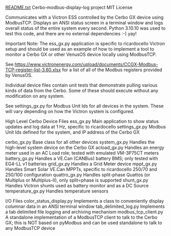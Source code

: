 [README.txt](https://github.com/user-attachments/files/21742414/README.txt)
Cerbo-modbus-display-log project
MIT License

Communicates with a Victron ESS controlled by the Cerbo GX device using ModbusTCP.
Displays an ANSI status screen in a terminal window and logs overall status of the entire system every second.
Python 3.10.10 was used to test this code, and there are no external dependencies :-) yay!

Important Note: The ess_gx.py application is specific to ricardocello Victron setup and should be used as an example
of how to implement a tool to monitor a Cerbo GX or other VenusOS device locally using ModbusTCP.

See https://www.victronenergy.com/upload/documents/CCGX-Modbus-TCP-register-list-3.60.xlsx for a list
of all of the Modbus registers provided by VenusOS.

Individual device files contain unit tests that demonstrate pulling various kinds of data from the Cerbo.
Some of these should execute without any modification on any system.

See settings_gx.py for Modbus Unit Ids for all devices in the system. These will vary depending on
how the Victron system is configured.

High Level Cerbo Device Files 
ess_gx.py        Main application to show status updates and log data at 1 Hz, specific to ricardocello
settings_gx.py   Modbus Unit Ids defined for the system, and IP address of the Cerbo GX

cerbo_gx.py        Base class for all other devices
system_gx.py       Handles the high-level system device on the Cerbo GX
acload_gx.py       Handles an energy meter used in an AC Load role; tested with emulated VM-3P75CT meters
battery_gx.py      Handles a VE.Can (CANBus) battery BMS; only tested with EG4-LL v1 batteries
grid_gx.py         Handles a Grid Meter device
mppt_gx.py         Handles Smart Solar VE.Can MPPTs, specific to ricardocello 250/70 and 250/100 configuration
quattro_gx.py      Handles split-phase Quattos (or Multiplus or Multiplus-II), only split=phase is supported
shunt_gx.py        Handles Victron shunts used as battery monitor and as a DC Source
temperature_gx.py  Handles temperature sensors

I/O Files
color_status_display.py   Implements a class to conveniently display columnar data in an ANSI terminal window
tab_delimited_log.py      Implements a tab delimited file logging and archiving mechanism
modbus_tcp_client.py      A standalone implementation of a ModbusTCP client to talk to the Cerbo GX;
                          this is NOT based on pyModbus and can be used standalone to talk to any ModbusTCP device
